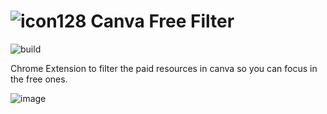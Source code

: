 # ![icon128](https://github.com/alvarolorentedev/canva-free-filter/assets/3071208/2ddaaf49-9693-4afd-80a8-2c82ce1b7c9d) Canva Free Filter

![build](https://github.com/alvarolorentedev/canva-free-filter/workflows/build/badge.svg)

Chrome Extension to filter the paid resources in canva so you can focus in the free ones.

![image](https://github.com/alvarolorentedev/canva-free-filter/assets/3071208/8228fe9f-3417-456a-9175-11447318e039)
